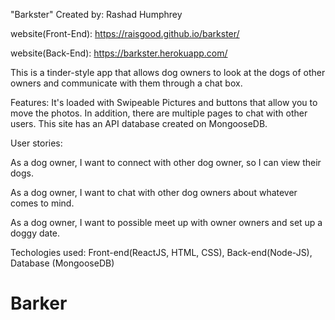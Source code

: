 "Barkster" Created by: Rashad Humphrey

website(Front-End): https://raisgood.github.io/barkster/

website(Back-End): https://barkster.herokuapp.com/

This is a tinder-style app that allows dog owners to look at the dogs of other owners and communicate with them through a chat box.

Features:  It's loaded with Swipeable Pictures and buttons that allow you to move the photos.  In addition, there are multiple pages to chat with other users.  This site has an API database created on MongooseDB.

User stories:

As a dog owner, I want to connect with other dog owner, so I can view their dogs.

As a dog owner, I want to chat with other dog owners about whatever comes to mind.

As a dog owner, I want to possible meet up with owner owners and set up a doggy date.


Techologies used: Front-end(ReactJS, HTML, CSS), Back-end(Node-JS), Database (MongooseDB)

# Barker
